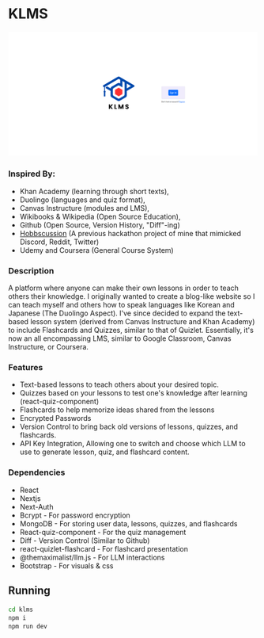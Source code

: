 # KLMS

<img src="assets/page.png">

### Inspired By: 

- Khan Academy (learning through short texts), 
- Duolingo (languages and quiz format), 
- Canvas Instructure (modules and LMS), 
- Wikibooks & Wikipedia (Open Source Education), 
- Github (Open Source, Version History, "Diff"-ing)
- [Hobbscussion](https://github.com/TrollerZLabZ/Hobbscussion) (A previous hackathon project of mine that mimicked Discord, Reddit, Twitter)
- Udemy and Coursera (General Course System)


### Description

A platform where anyone can make their own lessons in order to teach others their knowledge. I originally wanted to create a blog-like website so I can teach myself and others how to speak languages like Korean and Japanese (The Duolingo Aspect). I've since decided to expand the text-based lesson system (derived from Canvas Instructure and Khan Academy) to include Flashcards and Quizzes, similar to that of Quizlet. Essentially, it's now an all encompassing LMS, similar to Google Classroom, Canvas Instructure, or Coursera.

### Features

- Text-based lessons to teach others about your desired topic.
- Quizzes based on your lessons to test one's knowledge after learning (react-quiz-component)
- Flashcards to help memorize ideas shared from the lessons
- Encrypted Passwords
- Version Control to bring back old versions of lessons, quizzes, and flashcards.
- API Key Integration, Allowing one to switch and choose which LLM to use to generate lesson, quiz, and flashcard content.

### Dependencies
- React
- Nextjs
- Next-Auth
- Bcrypt - For password encryption
- MongoDB - For storing user data, lessons, quizzes, and flashcards
- React-quiz-component - For the quiz management
- Diff - Version Control (Similar to Github)
- react-quizlet-flashcard - For flashcard presentation
- @themaximalist/llm.js - For LLM interactions
- Bootstrap - For visuals & css

## Running

```bash
cd klms
npm i
npm run dev
```